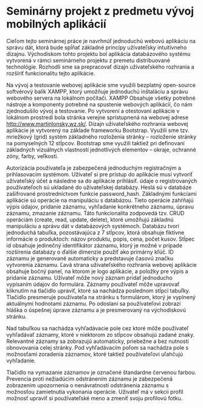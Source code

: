 # Seminárny projekt z predmetu vývoj mobilných aplikácií
Cieľom tejto seminárnej práce je navrhnúť jednoduchú webovú aplikáciu na správu dát, ktorá bude spĺňať základné princípy užívateľsky intuitívneho dizajnu. Východiskom tohto projektu bol aplikácia databázového systému vytvorená v rámci seminárneho projektu z premetu distribuované technológie. Rozhodli sme sa prepracovať dizajn užívateľského rozhrania a rozšíriť funkcionalitu tejto aplikácie.

Na vývoj a testovanie webovej aplikácie sme využili bezplatný open-source softvérový balík XAMPP, ktorý umožňuje jednoduchú inštaláciu a správu webového servera na lokálnom počítači. XAMPP Obsahuje všetky potrebné nástroje a komponenty potrebné na spustenie webových aplikácií, čo nám zjednodušilo vývoj a testovanie. Po vytvorení a otestovaní aplikácie v lokálnom prostredí bola stránka verejne sprístupnená na webovej adrese http://www.martinlonsky.wz.sk/. 
Dizajn užívateľského rozhrania webovej aplikácie je vytvorený na základe frameworku Bootstrap. Využili sme tzv. mriežkový (grid) systém základného rozloženia stránky – rozloženie stránky na pomyselných 12 stĺpcov. Bootstrap sme využili taktiež pri definovaní základných vizuálnych vlastností jednotlivých elementov – okraje, ochranné zóny, farby, veľkosti.

Autorizácia používateľa je zabezpečená jednoduchým registračným a prihlasovacím systémom. Užívateľ si pre prístup do aplikácie musí vytvoriť užívateľský účet a následne sa do aplikácie prihlásiť. údaje o registrovaných používateľoch sú ukladané do užívateľskej databázy. Heslá sú v databáze zašifrované prostredníctvom funkcie password_hash.  Základnými funkciami aplikácie sú operácie na manipuláciu s databázou. Tieto operácie zahŕňajú výpis údajov, pridanie záznamu, vyhľadanie konkrétneho záznamu, úpravu záznamu, zmazanie záznamu. Táto funkcionalita zodpovedá tzv. CRUD operáciám (create, read, update, delete), ktoré umožňujú základnú manipuláciu a správu dát v databázových systémoch. Databázu tvorí jednoduchá tabuľka, pozostávajúca z 7 stĺpcov, ktorá obsahuje fiktívne informácie o produktoch: názov produktu, popis, cena, počet kusov. Stĺpec id obsahuje jedinečný identifikátor záznamu, ktorý je možné v prípade rozšírenia databázy o ďalšie dimenzie použiť ako primárny kľúč. ID záznamu je generované automaticky a predstavuje časovú značku vytvorenia záznamu.
Ľavá strana užívateľského rozhrania webovej aplikácie obsahuje bočný panel, na ktorom je logo aplikácie, a položky pre výpis a pridanie záznamu. Užívateľ môže nový záznam pridať jednoducho vypísaním údajov do formulára.
Záznamy používateľ môže upravovať kliknutím na tlačidlo upraviť, ktoré sa nachádza poslednom stĺpci tabuľky. Tlačidlo presmeruje používateľa na stránku s formulárom, ktorý je vyplnený aktuálnymi hodnotami záznamu. Po odoslaní sa používateľovi zobrazí hláška o úspešnej úprave záznamu a je presmerovaný na východiskovú stránku.

Nad tabuľkou sa nachádza vyhľadávacie pole cez ktoré môže používateľ vyhľadávať záznamy, ktoré v niektorom zo stĺpcov obsahujú zadané znaky. Relevantné záznamy sa zobrazujú automaticky, priebežne a bez nutnosti obnovovania celej stránky. Pod vyhľadávacím poľom sa nachádza pole s možnosťami zoradenia záznamov, ktoré taktiež používateľovi uľahčujú vyhľadanie.

Tlačidlo na vymazanie záznamov je označené štandardne červenou farbou. Prevencia proti nežiadúcim odstránením záznamu je zabezpečená zobrazením upozornenia o nenávratnosti odstránenia záznamu s možnosťou zamietnutia vykonania operácie. 
Uživateľ má v sekcii profil možnosť upraviť si používateľské meno a zmeniť svoju profilovú fotku.

